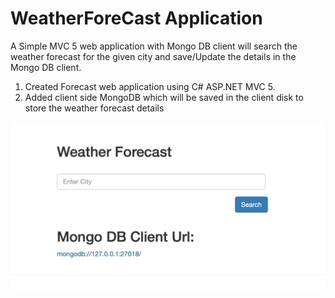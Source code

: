 # WeatherForeCast Application

A Simple MVC 5 web application with Mongo DB client will search the weather forecast for the given city and save/Update the details in the Mongo DB client.

  1. Created Forecast web application using C# ASP.NET MVC 5.
  2. Added client side MongoDB which will be saved in the client disk to store the weather forecast details

  
 ![Screenshot](https://github.com/BaluprasathSBP/WeatherForeCast/blob/master/Images/SearchPage.png)
  
